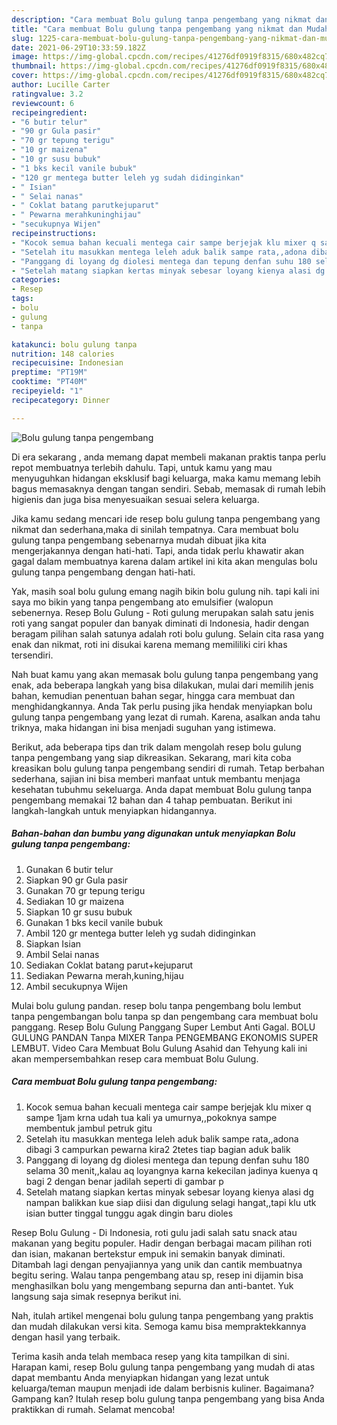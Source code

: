 ```yaml
---
description: "Cara membuat Bolu gulung tanpa pengembang yang nikmat dan Mudah Dibuat"
title: "Cara membuat Bolu gulung tanpa pengembang yang nikmat dan Mudah Dibuat"
slug: 1225-cara-membuat-bolu-gulung-tanpa-pengembang-yang-nikmat-dan-mudah-dibuat
date: 2021-06-29T10:33:59.182Z
image: https://img-global.cpcdn.com/recipes/41276df0919f8315/680x482cq70/bolu-gulung-tanpa-pengembang-foto-resep-utama.jpg
thumbnail: https://img-global.cpcdn.com/recipes/41276df0919f8315/680x482cq70/bolu-gulung-tanpa-pengembang-foto-resep-utama.jpg
cover: https://img-global.cpcdn.com/recipes/41276df0919f8315/680x482cq70/bolu-gulung-tanpa-pengembang-foto-resep-utama.jpg
author: Lucille Carter
ratingvalue: 3.2
reviewcount: 6
recipeingredient:
- "6 butir telur"
- "90 gr Gula pasir"
- "70 gr tepung terigu"
- "10 gr maizena"
- "10 gr susu bubuk"
- "1 bks kecil vanile bubuk"
- "120 gr mentega butter leleh yg sudah didinginkan"
- " Isian"
- " Selai nanas"
- " Coklat batang parutkejuparut"
- " Pewarna merahkuninghijau"
- "secukupnya Wijen"
recipeinstructions:
- "Kocok semua bahan kecuali mentega cair sampe berjejak klu mixer q sampe 1jam krna udah tua kali ya umurnya,,pokoknya sampe membentuk jambul petruk gitu"
- "Setelah itu masukkan mentega leleh aduk balik sampe rata,,adona dibagi 3 campurkan pewarna kira2 2tetes tiap bagian aduk balik"
- "Panggang di loyang dg diolesi mentega dan tepung denfan suhu 180 selama 30 menit,,kalau aq loyangnya karna kekecilan jadinya kuenya q bagi 2 dengan benar jadilah seperti di gambar p"
- "Setelah matang siapkan kertas minyak sebesar loyang kienya alasi dg nampan balikkan kue siap diisi dan digulung selagi hangat,,tapi klu utk isian butter tinggal tunggu agak dingin baru dioles"
categories:
- Resep
tags:
- bolu
- gulung
- tanpa

katakunci: bolu gulung tanpa 
nutrition: 148 calories
recipecuisine: Indonesian
preptime: "PT19M"
cooktime: "PT40M"
recipeyield: "1"
recipecategory: Dinner

---
```



![Bolu gulung tanpa pengembang](https://img-global.cpcdn.com/recipes/41276df0919f8315/680x482cq70/bolu-gulung-tanpa-pengembang-foto-resep-utama.jpg)

Di era  sekarang , anda memang dapat membeli makanan praktis tanpa perlu repot membuatnya terlebih dahulu. Tapi, untuk kamu yang mau menyuguhkan hidangan eksklusif bagi keluarga, maka kamu memang lebih bagus memasaknya dengan tangan sendiri. Sebab, memasak di rumah lebih higienis dan juga bisa menyesuaikan sesuai selera keluarga.

Jika kamu sedang mencari ide resep bolu gulung tanpa pengembang yang nikmat dan sederhana,maka di sinilah tempatnya. Cara membuat bolu gulung tanpa pengembang  sebenarnya mudah dibuat jika kita mengerjakannya dengan hati-hati. Tapi, anda tidak perlu khawatir akan gagal dalam membuatnya 
karena dalam artikel ini kita akan mengulas bolu gulung tanpa pengembang dengan hati-hati.  

Yak, masih soal bolu gulung emang nagih bikin bolu gulung nih. tapi kali ini saya mo bikin yang tanpa pengembang ato emulsifier (walopun sebenernya. Resep Bolu Gulung - Roti gulung merupakan salah satu jenis roti yang sangat populer dan banyak diminati di Indonesia, hadir dengan beragam pilihan salah satunya adalah roti bolu gulung. Selain cita rasa yang enak dan nikmat, roti ini disukai karena memang memililiki ciri khas tersendiri.

Nah buat kamu yang akan memasak bolu gulung tanpa pengembang yang enak, ada beberapa langkah yang bisa dilakukan, mulai dari memilih jenis bahan, kemudian penentuan bahan segar, hingga cara membuat dan menghidangkannya. Anda Tak perlu pusing jika hendak menyiapkan bolu gulung tanpa pengembang yang lezat di rumah. Karena, asalkan anda  tahu triknya, maka hidangan ini bisa menjadi suguhan yang istimewa.

Berikut, ada beberapa tips dan trik dalam mengolah resep bolu gulung tanpa pengembang yang siap dikreasikan. Sekarang, mari kita coba kreasikan bolu gulung tanpa pengembang sendiri di rumah. Tetap berbahan sederhana, sajian ini bisa memberi manfaat untuk membantu menjaga kesehatan tubuhmu sekeluarga. Anda dapat membuat Bolu gulung tanpa pengembang memakai 12 bahan dan 4 tahap pembuatan. Berikut ini langkah-langkah untuk menyiapkan hidangannya.

<!--inarticleads1-->

##### Bahan-bahan dan bumbu yang digunakan untuk menyiapkan Bolu gulung tanpa pengembang:

1. Gunakan 6 butir telur
1. Siapkan 90 gr Gula pasir
1. Gunakan 70 gr tepung terigu
1. Sediakan 10 gr maizena
1. Siapkan 10 gr susu bubuk
1. Gunakan 1 bks kecil vanile bubuk
1. Ambil 120 gr mentega butter leleh yg sudah didinginkan
1. Siapkan  Isian
1. Ambil  Selai nanas
1. Sediakan  Coklat batang parut+kejuparut
1. Sediakan  Pewarna merah,kuning,hijau
1. Ambil secukupnya Wijen


Mulai bolu gulung pandan. resep bolu tanpa pengembang bolu lembut tanpa pengembangan bolu tanpa sp dan pengembang cara membuat bolu panggang. Resep Bolu Gulung Panggang Super Lembut Anti Gagal. BOLU GULUNG PANDAN Tanpa MIXER Tanpa PENGEMBANG EKONOMIS SUPER LEMBUT. Video Cara Membuat Bolu Gulung Asahid dan Tehyung kali ini akan mempersembahkan resep cara membuat Bolu Gulung. 

<!--inarticleads2-->

##### Cara membuat Bolu gulung tanpa pengembang:

1. Kocok semua bahan kecuali mentega cair sampe berjejak klu mixer q sampe 1jam krna udah tua kali ya umurnya,,pokoknya sampe membentuk jambul petruk gitu
1. Setelah itu masukkan mentega leleh aduk balik sampe rata,,adona dibagi 3 campurkan pewarna kira2 2tetes tiap bagian aduk balik
1. Panggang di loyang dg diolesi mentega dan tepung denfan suhu 180 selama 30 menit,,kalau aq loyangnya karna kekecilan jadinya kuenya q bagi 2 dengan benar jadilah seperti di gambar p
1. Setelah matang siapkan kertas minyak sebesar loyang kienya alasi dg nampan balikkan kue siap diisi dan digulung selagi hangat,,tapi klu utk isian butter tinggal tunggu agak dingin baru dioles


Resep Bolu Gulung - Di Indonesia, roti gulu jadi salah satu snack atau makanan yang begitu populer. Hadir dengan berbagai macam pilihan roti dan isian, makanan bertekstur empuk ini semakin banyak diminati. Ditambah lagi dengan penyajiannya yang unik dan cantik membuatnya begitu sering. Walau tanpa pengembang atau sp, resep ini dijamin bisa menghasilkan bolu yang mengembang sepurna dan anti-bantet. Yuk langsung saja simak resepnya berikut ini. 

Nah, itulah artikel mengenai  bolu gulung tanpa pengembang  yang praktis dan mudah dilakukan versi kita. Semoga kamu bisa mempraktekkannya dengan hasil yang terbaik. 

Terima kasih anda telah membaca resep yang kita tampilkan di sini. Harapan kami, resep  Bolu gulung tanpa pengembang yang mudah di atas dapat membantu Anda menyiapkan hidangan yang lezat untuk keluarga/teman maupun menjadi ide dalam berbisnis kuliner. Bagaimana? Gampang kan? Itulah resep bolu gulung tanpa pengembang yang bisa Anda praktikkan di rumah. Selamat mencoba!

